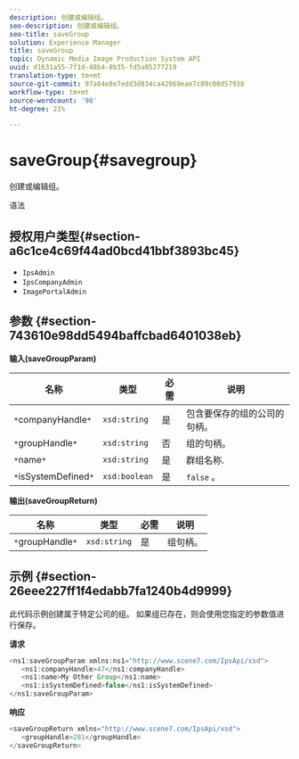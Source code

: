 ```yaml
---
description: 创建或编辑组。
seo-description: 创建或编辑组。
seo-title: saveGroup
solution: Experience Manager
title: saveGroup
topic: Dynamic Media Image Production System API
uuid: d1631a55-7f1d-48b4-8b35-fd5a05277219
translation-type: tm+mt
source-git-commit: 97a84e8e7edd3d834ca42069eae7c09c00d57938
workflow-type: tm+mt
source-wordcount: '98'
ht-degree: 21%

---
```



# saveGroup{#savegroup}

创建或编辑组。

语法

## 授权用户类型{#section-a6c1ce4c69f44ad0bcd41bbf3893bc45}

* `IpsAdmin`
* `IpsCompanyAdmin`
* `ImagePortalAdmin`

## 参数 {#section-743610e98dd5494baffcbad6401038eb}

**输入(saveGroupParam)**

| 名称 | 类型 | 必需 | 说明 |
|---|---|---|---|
| `*`companyHandle`*` | `xsd:string` | 是 | 包含要保存的组的公司的句柄。 |
| `*`groupHandle`*` | `xsd:string` | 否 | 组的句柄。 |
| `*`name`*` | `xsd:string` | 是 | 群组名称. |
| `*`isSystemDefined`*` | `xsd:boolean` | 是 | `false` 。 |

**输出(saveGroupReturn)**

| 名称 | 类型 | 必需 | 说明 |
|---|---|---|---|
| `*`groupHandle`*` | `xsd:string` | 是 | 组句柄。 |

## 示例 {#section-26eee227ff1f4edabb7fa1240b4d9999}

此代码示例创建属于特定公司的组。 如果组已存在，则会使用您指定的参数值进行保存。

**请求**

```java
<ns1:saveGroupParam xmlns:ns1="http://www.scene7.com/IpsApi/xsd">
   <ns1:companyHandle>47</ns1:companyHandle>
   <ns1:name>My Other Group</ns1:name>
   <ns1:isSystemDefined>false</ns1:isSystemDefined>
</ns1:saveGroupParam>
```

**响应**

```java
<saveGroupReturn xmlns="http://www.scene7.com/IpsApi/xsd">
   <groupHandle>281</groupHandle>
</saveGroupReturn>
```

